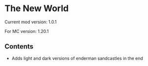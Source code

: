 # The New World
Current mod version: 1.0.1

For MC version: 1.20.1

## Contents
- Adds light and dark versions of enderman sandcastles in the end
